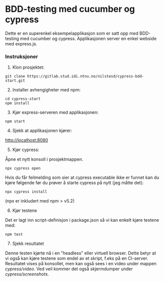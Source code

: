 # BDD-testing med cucumber og cypress

Dette er en superenkel eksempelapplikasjon som er satt opp med BDD-testing med cucumber og cypress. Applikasjonen server en enkel webside med express.js.

### Instruksjoner

1. Klon prosjektet:

```
git clone https://gitlab.stud.idi.ntnu.no/nilstesd/cypress-bdd-start.git
```

2. Installer avhengigheter med npm:

```
cd cypress-start
npm install
```

3. Kjør express-serveren med applikasjonen:

```
npm start
```

4. Sjekk at applikasjonen kjører:

[http://localhost:8080](http://localhost:8080)

5. Kjør cypress:

Åpne et nytt konsoll i prosjektmappen. 

```
npx cypress open
```

Hvis du får feilmelding som sier at cypress executable ikke er funnet kan du kjøre følgende før du prøver å starte cypress på nytt (jeg måtte det):

```
npx cypress install
```

(npx er inkludert med npm > v5.2)

6. Kjør testene

Det er lagt inn script-definisjon i package.json så vi kan enkelt kjøre testene med:

```
npm test
```

7. Sjekk resultatet

Denne testen kjørte nå i en "headless" eller virtuell browser. Dette betyr at vi også kan kjøre testene som endel av et skript, f.eks på en CI-server. 
Resultatet vises på konsollet, men kan også sees i en video under mappen *cypress/video*.
Ved veil kommer det også skjermdumper under *cypress/screenshots*.